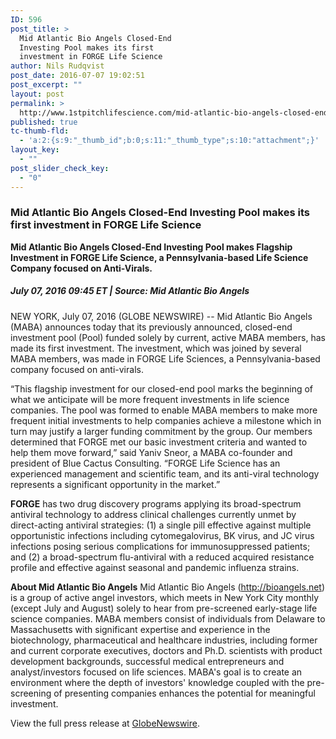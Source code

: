 ```yaml
---
ID: 596
post_title: >
  Mid Atlantic Bio Angels Closed-End
  Investing Pool makes its first
  investment in FORGE Life Science
author: Nils Rudqvist
post_date: 2016-07-07 19:02:51
post_excerpt: ""
layout: post
permalink: >
  http://www.1stpitchlifescience.com/mid-atlantic-bio-angels-closed-end-investing-pool-makes-its-first-investment-in-forge-life-science/
published: true
tc-thumb-fld:
  - 'a:2:{s:9:"_thumb_id";b:0;s:11:"_thumb_type";s:10:"attachment";}'
layout_key:
  - ""
post_slider_check_key:
  - "0"
---
```

<h3>Mid Atlantic Bio Angels Closed-End Investing Pool makes its first investment in FORGE Life Science</h3>
<strong>Mid Atlantic Bio Angels Closed-End Investing Pool makes Flagship Investment in FORGE Life Science, a Pennsylvania-based Life Science Company focused on Anti-Virals.</strong>
<h5><span class="post-metadata dt-green"><em><time datetime="2016-07-07T13:45:00Z">July 07, 2016 09:45</time> ET</em> </span>| <strong>Source:</strong> Mid Atlantic Bio Angels</h5>
NEW YORK, July 07, 2016 (GLOBE NEWSWIRE) -- Mid Atlantic Bio Angels (MABA) announces today that its previously announced, closed-end investment pool (Pool) funded solely by current, active MABA members, has made its first investment. The investment, which was joined by several MABA members, was made in FORGE Life Sciences, a Pennsylvania-based company focused on anti-virals.

“This flagship investment for our closed-end pool marks the beginning of what we anticipate will be more frequent investments in life science companies. The pool was formed to enable MABA members to make more frequent initial investments to help companies achieve a milestone which in turn may justify a larger funding commitment by the group. Our members determined that FORGE met our basic investment criteria and wanted to help them move forward,” said Yaniv Sneor, a MABA co-founder and president of Blue Cactus Consulting. “FORGE Life Science has an experienced management and scientific team, and its anti-viral technology represents a significant opportunity in the market.”

<strong>FORGE</strong> has two drug discovery programs applying its broad-spectrum antiviral technology to address clinical challenges currently unmet by direct-acting antiviral strategies: (1) a single pill effective against multiple opportunistic infections including cytomegalovirus, BK virus, and JC virus infections posing serious complications for immunosuppressed patients; and (2) a broad-spectrum flu-antiviral with a reduced acquired resistance profile and effective against seasonal and pandemic influenza strains.

<strong>About Mid Atlantic Bio Angels</strong>
Mid Atlantic Bio Angels (<a title="" href="https://www.globenewswire.com/Tracker?data=dE7m_Li5WAuTmsS8pNM2NGmmdk9yBr4juwwj7WIFdmGd5ijd5CeZ9xC16aBMW9bGCuDvcfstCATkub79aMLFXg==" target="_blank" rel="nofollow">http://bioangels.net</a>) is a group of active angel investors, which meets in New York City monthly (except July and August) solely to hear from pre-screened early-stage life science companies. MABA members consist of individuals from Delaware to Massachusetts with significant expertise and experience in the biotechnology, pharmaceutical and healthcare industries, including former and current corporate executives, doctors and Ph.D. scientists with product development backgrounds, successful medical entrepreneurs and analyst/investors focused on life sciences. MABA's goal is to create an environment where the depth of investors' knowledge coupled with the pre-screening of presenting companies enhances the potential for meaningful investment.

View the full press release at <a href="http://www.globenewswire.com/news-release/2016/07/07/854371/0/en/Mid-Atlantic-Bio-Angels-Closed-End-Investing-Pool-makes-its-first-investment-in-FORGE-Life-Science.html">GlobeNewswire</a>.
